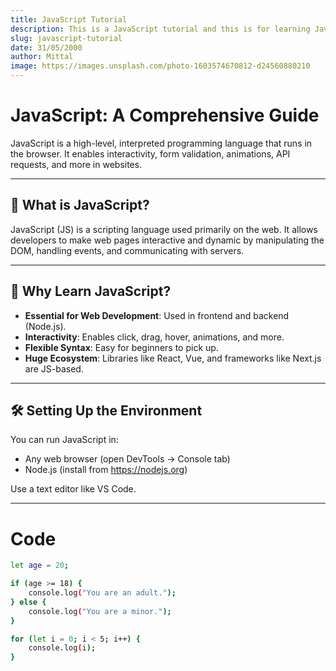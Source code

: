 ```yaml
---
title: JavaScript Tutorial
description: This is a JavaScript tutorial and this is for learning JavaScript.
slug: javascript-tutorial
date: 31/05/2000
author: Mittal
image: https://images.unsplash.com/photo-1603574670812-d24560880210
---
```


# JavaScript: A Comprehensive Guide

JavaScript is a high-level, interpreted programming language that runs in the browser. It enables interactivity, form validation, animations, API requests, and more in websites.

---

## 🧠 What is JavaScript?

JavaScript (JS) is a scripting language used primarily on the web. It allows developers to make web pages interactive and dynamic by manipulating the DOM, handling events, and communicating with servers.

---

## 🚀 Why Learn JavaScript?

- **Essential for Web Development**: Used in frontend and backend (Node.js).
- **Interactivity**: Enables click, drag, hover, animations, and more.
- **Flexible Syntax**: Easy for beginners to pick up.
- **Huge Ecosystem**: Libraries like React, Vue, and frameworks like Next.js are JS-based.

---

## 🛠️ Setting Up the Environment

You can run JavaScript in:

- Any web browser (open DevTools → Console tab)
- Node.js (install from https://nodejs.org)

Use a text editor like VS Code.

---

# Code

```bash showLineNumbers
let age = 20;

if (age >= 18) {
    console.log("You are an adult.");
} else {
    console.log("You are a minor.");
}

for (let i = 0; i < 5; i++) {
    console.log(i);
}
```
